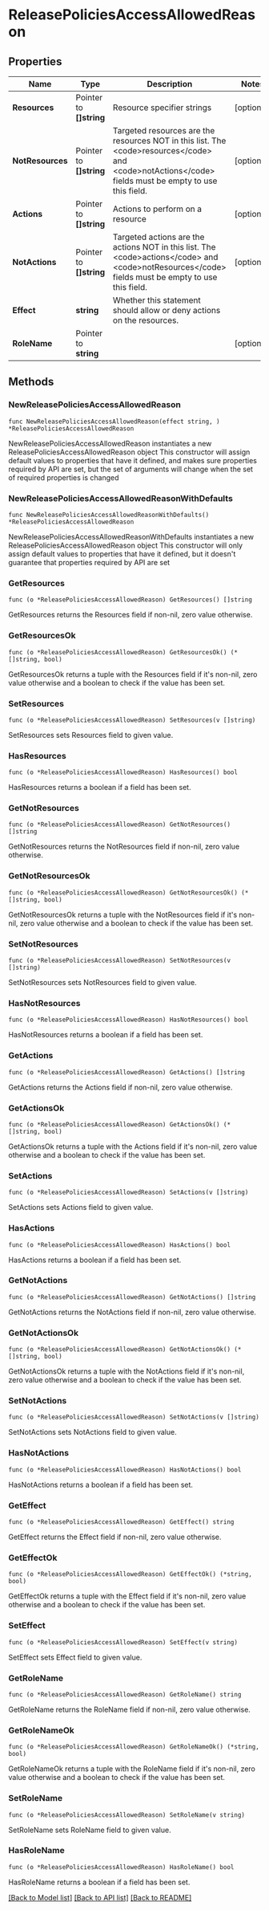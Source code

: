 # ReleasePoliciesAccessAllowedReason

## Properties

Name | Type | Description | Notes
------------ | ------------- | ------------- | -------------
**Resources** | Pointer to **[]string** | Resource specifier strings | [optional] 
**NotResources** | Pointer to **[]string** | Targeted resources are the resources NOT in this list. The &lt;code&gt;resources&lt;/code&gt; and &lt;code&gt;notActions&lt;/code&gt; fields must be empty to use this field. | [optional] 
**Actions** | Pointer to **[]string** | Actions to perform on a resource | [optional] 
**NotActions** | Pointer to **[]string** | Targeted actions are the actions NOT in this list. The &lt;code&gt;actions&lt;/code&gt; and &lt;code&gt;notResources&lt;/code&gt; fields must be empty to use this field. | [optional] 
**Effect** | **string** | Whether this statement should allow or deny actions on the resources. | 
**RoleName** | Pointer to **string** |  | [optional] 

## Methods

### NewReleasePoliciesAccessAllowedReason

`func NewReleasePoliciesAccessAllowedReason(effect string, ) *ReleasePoliciesAccessAllowedReason`

NewReleasePoliciesAccessAllowedReason instantiates a new ReleasePoliciesAccessAllowedReason object
This constructor will assign default values to properties that have it defined,
and makes sure properties required by API are set, but the set of arguments
will change when the set of required properties is changed

### NewReleasePoliciesAccessAllowedReasonWithDefaults

`func NewReleasePoliciesAccessAllowedReasonWithDefaults() *ReleasePoliciesAccessAllowedReason`

NewReleasePoliciesAccessAllowedReasonWithDefaults instantiates a new ReleasePoliciesAccessAllowedReason object
This constructor will only assign default values to properties that have it defined,
but it doesn't guarantee that properties required by API are set

### GetResources

`func (o *ReleasePoliciesAccessAllowedReason) GetResources() []string`

GetResources returns the Resources field if non-nil, zero value otherwise.

### GetResourcesOk

`func (o *ReleasePoliciesAccessAllowedReason) GetResourcesOk() (*[]string, bool)`

GetResourcesOk returns a tuple with the Resources field if it's non-nil, zero value otherwise
and a boolean to check if the value has been set.

### SetResources

`func (o *ReleasePoliciesAccessAllowedReason) SetResources(v []string)`

SetResources sets Resources field to given value.

### HasResources

`func (o *ReleasePoliciesAccessAllowedReason) HasResources() bool`

HasResources returns a boolean if a field has been set.

### GetNotResources

`func (o *ReleasePoliciesAccessAllowedReason) GetNotResources() []string`

GetNotResources returns the NotResources field if non-nil, zero value otherwise.

### GetNotResourcesOk

`func (o *ReleasePoliciesAccessAllowedReason) GetNotResourcesOk() (*[]string, bool)`

GetNotResourcesOk returns a tuple with the NotResources field if it's non-nil, zero value otherwise
and a boolean to check if the value has been set.

### SetNotResources

`func (o *ReleasePoliciesAccessAllowedReason) SetNotResources(v []string)`

SetNotResources sets NotResources field to given value.

### HasNotResources

`func (o *ReleasePoliciesAccessAllowedReason) HasNotResources() bool`

HasNotResources returns a boolean if a field has been set.

### GetActions

`func (o *ReleasePoliciesAccessAllowedReason) GetActions() []string`

GetActions returns the Actions field if non-nil, zero value otherwise.

### GetActionsOk

`func (o *ReleasePoliciesAccessAllowedReason) GetActionsOk() (*[]string, bool)`

GetActionsOk returns a tuple with the Actions field if it's non-nil, zero value otherwise
and a boolean to check if the value has been set.

### SetActions

`func (o *ReleasePoliciesAccessAllowedReason) SetActions(v []string)`

SetActions sets Actions field to given value.

### HasActions

`func (o *ReleasePoliciesAccessAllowedReason) HasActions() bool`

HasActions returns a boolean if a field has been set.

### GetNotActions

`func (o *ReleasePoliciesAccessAllowedReason) GetNotActions() []string`

GetNotActions returns the NotActions field if non-nil, zero value otherwise.

### GetNotActionsOk

`func (o *ReleasePoliciesAccessAllowedReason) GetNotActionsOk() (*[]string, bool)`

GetNotActionsOk returns a tuple with the NotActions field if it's non-nil, zero value otherwise
and a boolean to check if the value has been set.

### SetNotActions

`func (o *ReleasePoliciesAccessAllowedReason) SetNotActions(v []string)`

SetNotActions sets NotActions field to given value.

### HasNotActions

`func (o *ReleasePoliciesAccessAllowedReason) HasNotActions() bool`

HasNotActions returns a boolean if a field has been set.

### GetEffect

`func (o *ReleasePoliciesAccessAllowedReason) GetEffect() string`

GetEffect returns the Effect field if non-nil, zero value otherwise.

### GetEffectOk

`func (o *ReleasePoliciesAccessAllowedReason) GetEffectOk() (*string, bool)`

GetEffectOk returns a tuple with the Effect field if it's non-nil, zero value otherwise
and a boolean to check if the value has been set.

### SetEffect

`func (o *ReleasePoliciesAccessAllowedReason) SetEffect(v string)`

SetEffect sets Effect field to given value.


### GetRoleName

`func (o *ReleasePoliciesAccessAllowedReason) GetRoleName() string`

GetRoleName returns the RoleName field if non-nil, zero value otherwise.

### GetRoleNameOk

`func (o *ReleasePoliciesAccessAllowedReason) GetRoleNameOk() (*string, bool)`

GetRoleNameOk returns a tuple with the RoleName field if it's non-nil, zero value otherwise
and a boolean to check if the value has been set.

### SetRoleName

`func (o *ReleasePoliciesAccessAllowedReason) SetRoleName(v string)`

SetRoleName sets RoleName field to given value.

### HasRoleName

`func (o *ReleasePoliciesAccessAllowedReason) HasRoleName() bool`

HasRoleName returns a boolean if a field has been set.


[[Back to Model list]](../README.md#documentation-for-models) [[Back to API list]](../README.md#documentation-for-api-endpoints) [[Back to README]](../README.md)


